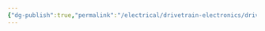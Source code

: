 ```yaml
---
{"dg-publish":true,"permalink":"/electrical/drivetrain-electronics/drivetrain-electronics-home/"}
---
```


